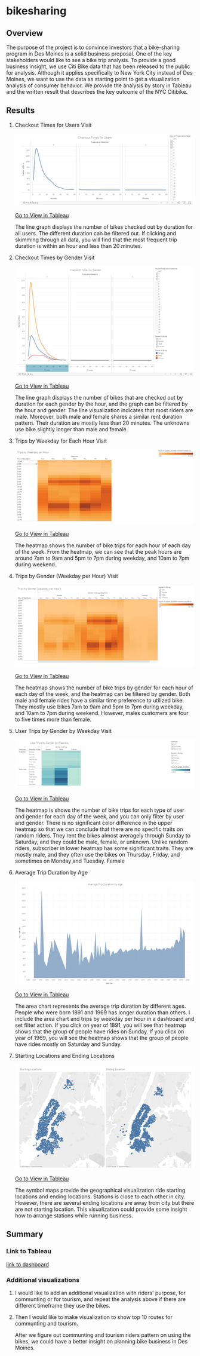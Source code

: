 # bikesharing

## Overview
The purpose of the project is to convince investors that a bike-sharing program in Des Moines is a solid business proposal. One of the key stakeholders would like to see a bike trip analysis. To provide a good business insight, we use Citi Bike data that has been released to the public for analysis. Although it applies specifically to New York City instead of Des Moines, we want to use the data as starting point to get a visualization analysis of consumer behavior. We provide the analysis by story in Tableau and the written result that describes the key outcome of the NYC Citibike. 


## Results

1. Checkout Times for Users Visit

   ![checkout_times_for_user](./Resources/checkout_times_for_user.PNG)

   [Go to View in Tableau](https://public.tableau.com/profile/hsinyu.lin#!/vizhome/BikesharingChallenge_16205956108970/CheckoutTimesforUsers)

   The line graph displays the number of bikes checked out by duration for all users. The different duration can be filtered out. If clicking and skimming through all data, you will find that the most frequent trip duration is within an hour and less than 20 minutes. 


2. Checkout Times by Gender Visit

   ![checkout_times_for_gender](./Resources/checkout_times_for_gender.PNG)

   [Go to View in Tableau](https://public.tableau.com/profile/hsinyu.lin#!/vizhome/BikesharingChallenge_16205956108970/CheckoutTimesbyGender)

   The line graph displays the number of bikes that are checked out by duration for each gender by the hour, and the graph can be filtered by the hour and gender. The line visualization indicates that most riders are male. Moreover, both male and female shares a similar rent duration pattern. Their duration are mostly less than 20 minutes. The unknowns use bike slightly longer than male and female.


3. Trips by Weekday for Each Hour Visit

   ![trips_by_weekday_hour](./Resources/trips_by_weekday_hour.PNG)

   [Go to View in Tableau](https://public.tableau.com/profile/hsinyu.lin#!/vizhome/BikesharingChallenge_16205956108970/TripsbyWeekdayperHour)

   The heatmap shows the number of bike trips for each hour of each day of the week. From the heatmap, we can see that the peak hours are around 7am to 9am and 5pm to 7pm during weekday, and 10am to 7pm during weekend.


4. Trips by Gender (Weekday per Hour) Visit

   ![trips_by_gender_weekday_hour](./Resources/trips_by_gender_weekday_hour.PNG)

   [Go to View in Tableau](https://public.tableau.com/profile/hsinyu.lin#!/vizhome/BikesharingChallenge_16205956108970/TripsbyGenderWeekdayperHour)

   The heatmap shows the number of bike trips by gender for each hour of each day of the week, and the heatmap can be filtered by gender. Both male and female rides have a similar time preference to utilized bike. They mostly use bikes 7am to 9am and 5pm to 7pm during weekday, and 10am to 7pm during weekend. However, males customers are four to five times more than female.


5. User Trips by Gender by Weekday Visit

   ![trips_by_gender_weekday](./Resources/trips_by_gender_weekday.PNG)

   [Go to View in Tableau](https://public.tableau.com/profile/hsinyu.lin#!/vizhome/BikesharingChallenge_16205956108970/UserTripsbyGenderbyWeekday)

   The heatmap is shows the number of bike trips for each type of user and gender for each day of the week, and you can only filter by user and gender. There is no significant color difference in the upper heatmap so that we can conclude that there are no specific traits on random riders. They rent the bikes almost averagely through Sunday to Saturday, and they could be male, female, or unknown. Unlike random riders, subscriber in lower heatmap has some significant traits. They are mostly male, and they often use the bikes on Thursday, Friday, and sometimes on Monday and Tuesday. Female 


6. Average Trip Duration by Age

   ![duration_by_age](./Resources/duration_by_age.PNG)

   [Go to View in Tableau](https://public.tableau.com/profile/hsinyu.lin#!/vizhome/BikesharingChallenge_16205956108970/AverageTripDurationbyAge)

   The area chart represents the average trip duration by different ages. People who were born 1891 and 1969 has longer duration than others. I include the area chart and trips by weekday per hour in a dashboard and set filter action. If you click on year of 1891, you will see that heatmap shows that the group of people have rides on Sunday. If you click on year of 1969, you will see the heatmap shows that the group of people have rides mostly on Saturday and Sunday. 


7. Starting Locations and Ending Locations

   ![starting_ending_location](./Resources/starting_ending_location.PNG)

   [Go to View in Tableau](https://public.tableau.com/profile/hsinyu.lin#!/vizhome/BikesharingChallenge_16205956108970/Dashboard3)

   The symbol maps provide the geographical visualization ride starting locations and ending locations. Stations is close to each other in city. However, there are several ending locations are away from city but there are not starting location. This visualization could provide some insight how to arrange stations while running business.


## Summary

### Link to Tableau
[link to dashboard](https://public.tableau.com/profile/hsinyu.lin#!/vizhome/BikesharingChallenge_16205956108970/Story1?publish=yes)


### Additional visualizations

1. I would like to add an additional visualization with riders' purpose, for communting or for tourism, and repeat the analysis above if there are different timeframe they use the bikes.

2. Then I would like to make visualization to show top 10 routes for communting and tourism.

   After we figure out communting and tourism riders pattern on using the bikes, we could have a better insight on planning bike business in Des Moines.